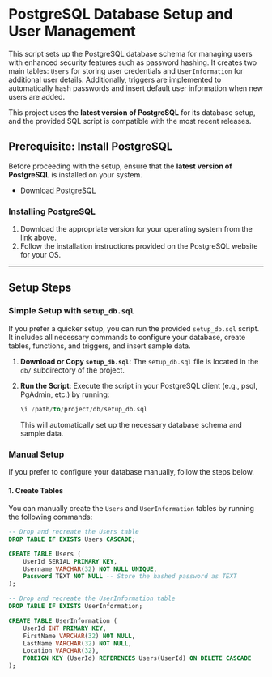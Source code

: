 # PostgreSQL Database Setup and User Management

This script sets up the PostgreSQL database schema for managing users with enhanced security features such as password hashing. It creates two main tables: `Users` for storing user credentials and `UserInformation` for additional user details. Additionally, triggers are implemented to automatically hash passwords and insert default user information when new users are added.

This project uses the **latest version of PostgreSQL** for its database setup, and the provided SQL script is compatible with the most recent releases.

## Prerequisite: Install PostgreSQL

Before proceeding with the setup, ensure that the **latest version of PostgreSQL** is installed on your system.

- [Download PostgreSQL](https://www.postgresql.org/download/)

### Installing PostgreSQL

1. Download the appropriate version for your operating system from the link above.
2. Follow the installation instructions provided on the PostgreSQL website for your OS.

---

## Setup Steps

### Simple Setup with `setup_db.sql`

If you prefer a quicker setup, you can run the provided `setup_db.sql` script. It includes all necessary commands to configure your database, create tables, functions, and triggers, and insert sample data.

1. **Download or Copy `setup_db.sql`**: The `setup_db.sql` file is located in the `db/` subdirectory of the project.

2. **Run the Script**: Execute the script in your PostgreSQL client (e.g., psql, PgAdmin, etc.) by running:
   ```sql
   \i /path/to/project/db/setup_db.sql
   ```
   This will automatically set up the necessary database schema and sample data.

### Manual Setup

If you prefer to configure your database manually, follow the steps below.

#### 1. **Create Tables**

You can manually create the `Users` and `UserInformation` tables by running the following commands:

```sql
-- Drop and recreate the Users table
DROP TABLE IF EXISTS Users CASCADE;

CREATE TABLE Users (
    UserId SERIAL PRIMARY KEY,
    Username VARCHAR(32) NOT NULL UNIQUE,
    Password TEXT NOT NULL -- Store the hashed password as TEXT
);

-- Drop and recreate the UserInformation table
DROP TABLE IF EXISTS UserInformation;

CREATE TABLE UserInformation (
    UserId INT PRIMARY KEY,
    FirstName VARCHAR(32) NOT NULL,
    LastName VARCHAR(32) NOT NULL,
    Location VARCHAR(32),
    FOREIGN KEY (UserId) REFERENCES Users(UserId) ON DELETE CASCADE
);
```
